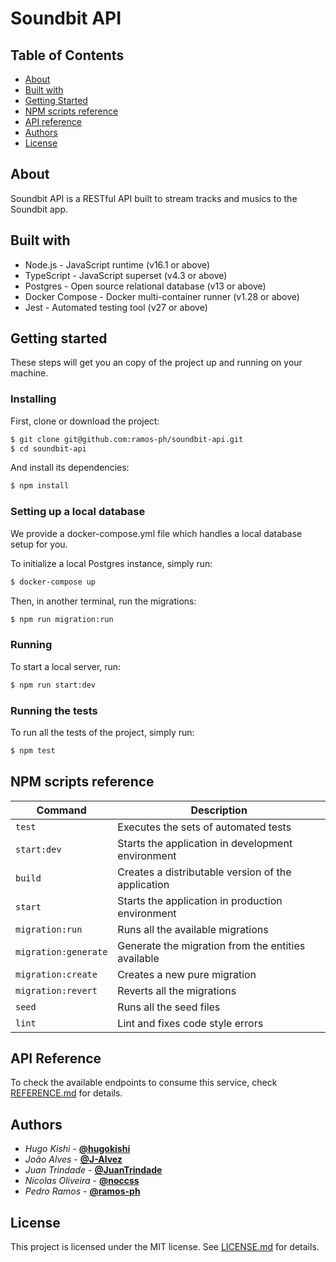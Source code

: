 # Soundbit API

## Table of Contents

- [About](#about)
- [Built with](#built-with)
- [Getting Started](#getting-started)
- [NPM scripts reference](#npm-scripts-reference)
- [API reference](#api-reference)
- [Authors](#authors)
- [License](#license)

## About

Soundbit API is a RESTful API built to stream tracks and musics to the Soundbit app.

## Built with

- Node.js - JavaScript runtime (v16.1 or above)
- TypeScript - JavaScript superset (v4.3 or above)
- Postgres - Open source relational database (v13 or above)
- Docker Compose - Docker multi-container runner (v1.28 or above)
- Jest - Automated testing tool (v27 or above)

## Getting started

These steps will get you an copy of the project up and running on your machine.

### Installing

First, clone or download the project:

```sh
$ git clone git@github.com:ramos-ph/soundbit-api.git
$ cd soundbit-api
```

And install its dependencies:

```sh
$ npm install
```

### Setting up a local database

We provide a docker-compose.yml file which handles a local database setup for you.

To initialize a local Postgres instance, simply run:

```sh
$ docker-compose up
```

Then, in another terminal, run the migrations:

```sh
$ npm run migration:run
```

### Running

To start a local server, run:

```sh
$ npm run start:dev
```

### Running the tests

To run all the tests of the project, simply run:

```sh
$ npm test
```

## NPM scripts reference

| Command              | Description                                        |
| -------------------- | -------------------------------------------------- |
| `test`               | Executes the sets of automated tests               |
| `start:dev`          | Starts the application in development environment  |
| `build`              | Creates a distributable version of the application |
| `start`              | Starts the application in production environment   |
| `migration:run`      | Runs all the available migrations                  |
| `migration:generate` | Generate the migration from the entities available |
| `migration:create`   | Creates a new pure migration                       |
| `migration:revert`   | Reverts all the migrations                         |
| `seed`               | Runs all the seed files                            |
| `lint`               | Lint and fixes code style errors                   |


## API Reference

To check the available endpoints to consume this service, check [REFERENCE.md](REFERENCE.md) for details.

## Authors

- *Hugo Kishi* - **[@hugokishi](https://github.com/hugokishi)**
- *João Alves* - **[@J-Alvez](https://github.com/J-Alvez)**
- *Juan Trindade* - **[@JuanTrindade](https://github.com/JuanTrindade)**
- *Nícolas Oliveira* - **[@noccss](https://github.com/noccss)**
- *Pedro Ramos* - **[@ramos-ph](https://github.com/ramos-ph)**

## License

This project is licensed under the MIT license. See [LICENSE.md](LICENSE.md) for details.
